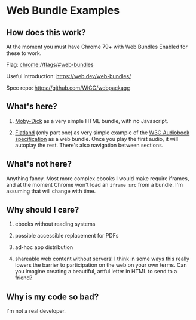 # Web Bundle Examples

## How does this work?

At the moment you must have Chrome 79+ with Web Bundles Enabled for these to work. 

Flag: [chrome://flags/#web-bundles](chrome://flags/#web-bundles)

Useful introduction: https://web.dev/web-bundles/

Spec repo: https://github.com/WICG/webpackage

## What's here?

1. [Moby-Dick](https://github.com/dauwhe/bundles/raw/master/moby.wbn) as a very simple HTML bundle, with no Javascript. 

2. [Flatland](https://github.com/dauwhe/bundles/raw/master/flatland.wbn) (only part one) as very simple example of the [W3C Audiobook specification](https://w3c.github.io/audiobooks/) as a web bundle. Once you play the first audio, it will autoplay the rest. There's also navigation between sections. 

## What's not here?

Anything fancy. Most more complex ebooks I would make require iframes, and at the moment Chrome won't load an `iframe src` from a bundle. I'm assuming that will change with time. 

## Why should I care?

1. ebooks without reading systems

2. possible accessible replacement for PDFs

3. ad-hoc app distribution

4. shareable web content without servers! I think in some ways this really lowers the barrier to participation on the web on your own terms. Can you imagine creating a beautiful, artful letter in HTML to send to a friend? 

## Why is my code so bad?

I'm not a real developer.



